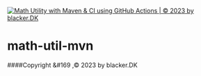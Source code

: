 [![Math Utility with Maven & CI using GitHub Actions | © 2023 by blacker.DK](https://github.com/BlackerDK/math-util-mvn/actions/workflows/math-util-ci.yml/badge.svg)](https://github.com/BlackerDK/math-util-mvn/actions/workflows/math-util-ci.yml)
# math-util-mvn
####Copyright &#169 ,© 2023 by blacker.DK
